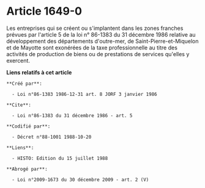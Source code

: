 # Article 1649-0

Les entreprises qui se créent ou s'implantent dans les zones franches prévues par l'article 5 de la loi n° 86-1383 du 31
décembre 1986 relative au développement des départements d'outre-mer, de Saint-Pierre-et-Miquelon et de Mayotte sont
exonérées de la taxe professionnelle au titre des activités de production de biens ou de prestations de services qu'elles y
exercent.

**Liens relatifs à cet article**

	**Créé par**:

	  - Loi n°86-1383 1986-12-31 art. 8 JORF 3 janvier 1986

	**Cite**:

	  - Loi n°86-1383 du 31 décembre 1986 - art. 5

	**Codifié par**:

	  - Décret n°88-1001 1988-10-20

	**Liens**:

	  - HISTO: Edition du 15 juillet 1988

	**Abrogé par**:

	  - Loi n°2009-1673 du 30 décembre 2009 - art. 2 (V)
